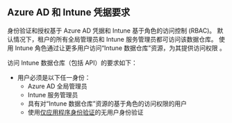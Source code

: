 <!-- This include is part of the Intune Data Warehouse documentation. -->

## <a name="azure-ad-and-intune-credential-requirements"></a>Azure AD 和 Intune 凭据要求

身份验证和授权基于 Azure AD 凭据和 Intune 基于角色的访问控制 (RBAC)。 默认情况下，租户的所有全局管理员和 Intune 服务管理员都可访问该数据仓库。 使用 Intune 角色通过让更多用户访问“Intune 数据仓库”资源，为其提供访问权限  。

访问 Intune 数据仓库（包括 API）的要求如下：

- 用户必须是以下任一身份：
  - Azure AD 全局管理员
  - Intune 服务管理员
  - 具有对“Intune 数据仓库”资源的基于角色的访问权限的用户 
  - 使用[仅应用程序身份验证](../developer/data-warehouse-app-only-auth.md)的无用户身份验证 
